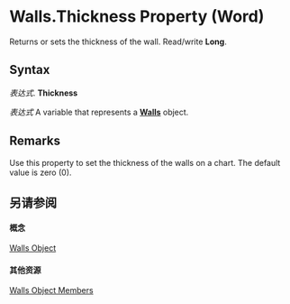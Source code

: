
# Walls.Thickness Property (Word)

Returns or sets the thickness of the wall. Read/write  **Long**.


## Syntax

 _表达式_. **Thickness**

 _表达式_ A variable that represents a **[Walls](e98c7218-b944-12bb-caf9-daecee4b6c0c.md)** object.


## Remarks

Use this property to set the thickness of the walls on a chart. The default value is zero (0).


## 另请参阅


#### 概念


[Walls Object](e98c7218-b944-12bb-caf9-daecee4b6c0c.md)
#### 其他资源


[Walls Object Members](http://msdn.microsoft.com/library/ff55b62c-e618-2e72-be85-fbe67cefc9ad%28Office.15%29.aspx)